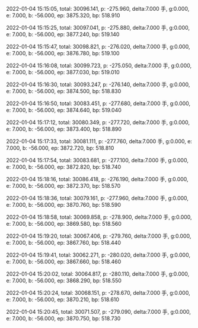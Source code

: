 2022-01-04 15:15:05, total: 30096.141, p: -275.960, delta:7.000 手, g:0.000, e: 7.000, b: -56.000, ep: 3875.320, bp: 518.910

2022-01-04 15:15:25, total: 30097.041, p: -275.880, delta:7.000 手, g:0.000, e: 7.000, b: -56.000, ep: 3877.240, bp: 519.140

2022-01-04 15:15:47, total: 30098.821, p: -276.020, delta:7.000 手, g:0.000, e: 7.000, b: -56.000, ep: 3876.780, bp: 519.100

2022-01-04 15:16:08, total: 30099.723, p: -275.050, delta:7.000 手, g:0.000, e: 7.000, b: -56.000, ep: 3877.030, bp: 519.010

2022-01-04 15:16:30, total: 30093.247, p: -276.140, delta:7.000 手, g:0.000, e: 7.000, b: -56.000, ep: 3874.500, bp: 518.830

2022-01-04 15:16:50, total: 30083.451, p: -277.680, delta:7.000 手, g:0.000, e: 7.000, b: -56.000, ep: 3874.640, bp: 519.040

2022-01-04 15:17:12, total: 30080.349, p: -277.720, delta:7.000 手, g:0.000, e: 7.000, b: -56.000, ep: 3873.400, bp: 518.890

2022-01-04 15:17:33, total: 30081.111, p: -277.760, delta:7.000 手, g:0.000, e: 7.000, b: -56.000, ep: 3872.720, bp: 518.810

2022-01-04 15:17:54, total: 30083.681, p: -277.100, delta:7.000 手, g:0.000, e: 7.000, b: -56.000, ep: 3872.820, bp: 518.740

2022-01-04 15:18:16, total: 30086.418, p: -276.190, delta:7.000 手, g:0.000, e: 7.000, b: -56.000, ep: 3872.370, bp: 518.570

2022-01-04 15:18:36, total: 30079.161, p: -277.960, delta:7.000 手, g:0.000, e: 7.000, b: -56.000, ep: 3870.760, bp: 518.590

2022-01-04 15:18:58, total: 30069.858, p: -278.900, delta:7.000 手, g:0.000, e: 7.000, b: -56.000, ep: 3869.580, bp: 518.560

2022-01-04 15:19:20, total: 30067.406, p: -279.760, delta:7.000 手, g:0.000, e: 7.000, b: -56.000, ep: 3867.760, bp: 518.440

2022-01-04 15:19:41, total: 30062.271, p: -280.020, delta:7.000 手, g:0.000, e: 7.000, b: -56.000, ep: 3867.660, bp: 518.460

2022-01-04 15:20:02, total: 30064.817, p: -280.110, delta:7.000 手, g:0.000, e: 7.000, b: -56.000, ep: 3868.290, bp: 518.550

2022-01-04 15:20:24, total: 30068.151, p: -278.670, delta:7.000 手, g:0.000, e: 7.000, b: -56.000, ep: 3870.210, bp: 518.610

2022-01-04 15:20:45, total: 30071.507, p: -279.090, delta:7.000 手, g:0.000, e: 7.000, b: -56.000, ep: 3870.750, bp: 518.730